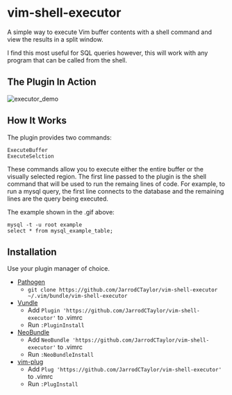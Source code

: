 # vim-shell-executor

A simple way to execute Vim buffer contents with a shell command and view the results in a split window.

I find this most useful for SQL queries however, this will work with any program that can be called from the shell.

## The Plugin In Action

![executor_demo](https://f.cloud.github.com/assets/4416952/1560433/ec064cf4-5005-11e3-81ea-c1b7fb477915.gif)

## How It Works

The plugin provides two commands:
```
ExecuteBuffer
ExecuteSelction
```
These commands allow you to execute either the entire buffer or the visually selected region. The first line
passed to the plugin is the shell command that will be used to run the remaing lines of code. For example,
to run a mysql query, the first line connects to the database and the remaining lines are the query being executed. 

The example shown in the .gif above:
``` shell
mysql -t -u root example
select * from mysql_example_table;
```

## Installation

Use your plugin manager of choice.

- [Pathogen](https://github.com/tpope/vim-pathogen)
  - `git clone https://github.com/JarrodCTaylor/vim-shell-executor ~/.vim/bundle/vim-shell-executor`
- [Vundle](https://github.com/gmarik/vundle)
  - Add `Plugin 'https://github.com/JarrodCTaylor/vim-shell-executor'` to .vimrc
  - Run `:PluginInstall`
- [NeoBundle](https://github.com/Shougo/neobundle.vim)
  - Add `NeoBundle 'https://github.com/JarrodCTaylor/vim-shell-executor'` to .vimrc
  - Run `:NeoBundleInstall`
- [vim-plug](https://github.com/junegunn/vim-plug)
  - Add `Plug 'https://github.com/JarrodCTaylor/vim-shell-executor'` to .vimrc
  - Run `:PlugInstall`

